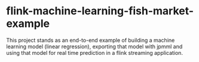 # flink-machine-learning-fish-market-example
This project stands as an end-to-end example of building a machine learning model (linear regression), exporting that model with jpmml and using that model for real time prediction in a flink streaming application.
